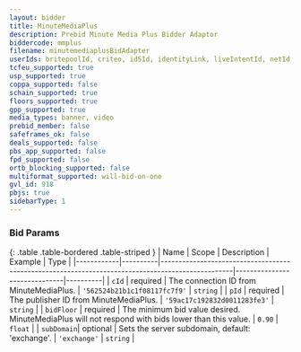 ```yaml
---
layout: bidder
title: MinuteMediaPlus
description: Prebid Minute Media Plus Bidder Adaptor
biddercode: mmplus
filename: minutemediaplusBidAdapter
userIds: britepoolId, criteo, id5Id, identityLink, liveIntentId, netId, parrableId, pubCommonId, unifiedId
tcfeu_supported: true
usp_supported: true
coppa_supported: false
schain_supported: true
floors_supported: true
gpp_supported: true
media_types: banner, video
prebid_member: false
safeframes_ok: false
deals_supported: false
pbs_app_supported: false
fpd_supported: false
ortb_blocking_supported: false
multiformat_supported: will-bid-on-one
gvl_id: 918
pbjs: true
sidebarType: 1
---
```


### Bid Params

{: .table .table-bordered .table-striped }
| Name       | Scope    | Description                                                                                      | Example                      | Type     |
|------------|----------|--------------------------------------------------------------------------------------------------|------------------------------|----------|
| `cId`      | required | The connection ID from MinuteMediaPlus.                                                          | `'562524b21b1c1f08117fc7f9'` | `string` |
| `pId`      | required | The publisher ID from MinuteMediaPlus.                                                           | `'59ac17c192832d0011283fe3'` | `string` |
| `bidFloor` | required | The minimum bid value desired. MinuteMediaPlus will not respond with bids lower than this value. | `0.90`                       | `float`  |
| `subDomain`| optional | Sets the server subdomain, default: 'exchange'.                                                  | `'exchange'`                 | `string` |
